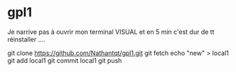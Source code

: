 # gpl1


Je narrive pas à ouvrir mon terminal VISUAL et en 5 min c'est dur de tt réinstaller ....


git clone https://github.com/Nathantqt/gpl1.git
git fetch
echo "new" > local1
git add local1
git commit local1
git push 
